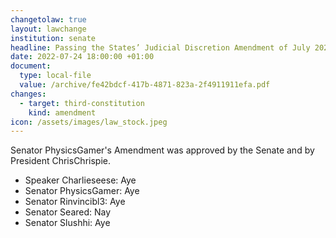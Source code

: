 ```yaml
---
changetolaw: true
layout: lawchange
institution: senate
headline: Passing the States’ Judicial Discretion Amendment of July 2022
date: 2022-07-24 18:00:00 +01:00
document:
  type: local-file
  value: /archive/fe42bdcf-417b-4871-823a-2f4911911efa.pdf
changes:
  - target: third-constitution
    kind: amendment
icon: /assets/images/law_stock.jpeg
---
```

Senator PhysicsGamer's Amendment was approved by the Senate and by President ChrisChrispie.<!--more-->

- Speaker Charlieseese: Aye
- Senator PhysicsGamer: Aye
- Senator Rinvincibl3: Aye
- Senator Seared: Nay
- Senator Slushhi: Aye
